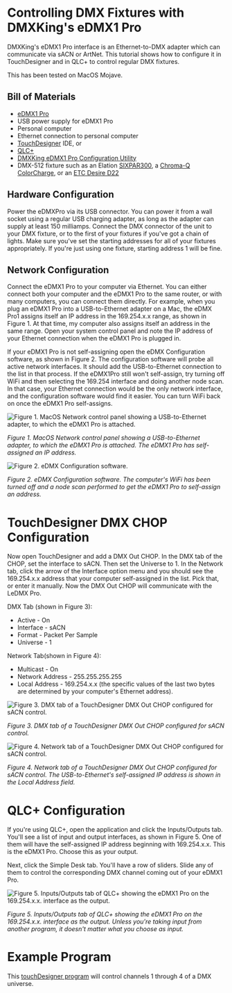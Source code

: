 # Controlling DMX Fixtures with DMXKing's eDMX1 Pro 
DMXKing's eDMX1 Pro interface is an Ethernet-to-DMX adapter which can communicate via sACN or ArtNet. This tutorial shows how to configure it in TouchDesigner and in QLC+ to control regular DMX fixtures.

This has been tested on MacOS Mojave.

## Bill of Materials

* [eDMX1 Pro](https://dmxking.com/artnetsacn/edmx1-pro) 
* USB power supply for eDMX1 Pro
* Personal computer
* Ethernet connection to personal computer
* [TouchDesigner](https://derivative.ca/product) IDE, or 
* [QLC+](https://www.qlcplus.org/)
* [DMXKing eDMX1 Pro Configuration Utility](https://dmxking.com/artnetsacn/edmx1-pro)
* DMX-512 fixture such as an Elation [SIXPAR300](https://www.elationlighting.com/sixpar-300), a [Chroma-Q ColorCharge](https://chroma-q.com/products/color-charge), or an [ETC Desire D22](https://www.etcconnect.com/Products/Lighting-Fixtures/Desire-D22/Features.aspx?utm_campaign=Selador)

## Hardware Configuration
Power the eDMXPro via its USB connector. You can power it from a wall socket using a regular USB charging adapter, as long as the adapter can supply at least 150 milliamps. Connect the DMX connector of the unit to your DMX fixture, or to the first of your fixtures if you've got a chain of lights. Make sure you've set the starting addresses for all of your fixtures appropriately. If you're just using one fixture, starting address 1 will be fine.

## Network Configuration
 Connect the eDMX1 Pro to your computer via Ethernet. You can either connect both your computer and the eDMX1 Pro to the same router, or with many computers, you can connect them directly. For example, when you plug an eDMX1 Pro into a USB-to-Ethernet adapter on a Mac, the eDMX Pro1 assigns itself an IP address in the 169.254.x.x range, as shown in Figure 1. At that time, my computer also assigns itself an address in the same range. Open your system control panel and note the IP address of your Ethernet connection when the eDMX1 Pro is plugged in.

 If your eDMX1 Pro is not self-assigning open the eDMX Configuration software, as shown in Figure 2. The configuration software will probe all active network interfaces. It should add the USB-to-Ethernet connection to the list in that process. If the eDMX1Pro still won't self-assign, try turning off WiFi and then selecting the 169.254 interface and doing another node scan. In that case, your Ethernet connection would be the only network interface, and the configuration software would find it easier. You can turn WiFi back on once the eDMX1 Pro self-assigns.

 ![Figure 1. MacOS Network control panel showing a USB-to-Ethernet adapter, to which the eDMX1 Pro is attached.](img/macos-usb-ethernet-control-config.png)

_Figure 1. MacOS Network control panel showing a USB-to-Ethernet adapter, to which the eDMX1 Pro is attached. The eDMX1 Pro has self-assigned an IP address._ 

![Figure 2. eDMX Configuration software.](img/edmx1-pro-config.png)

_Figure 2. eDMX Configuration software. The computer's WiFi has been turned off and a node scan performed to get the eDMX1 Pro to self-assign an address._ 

# TouchDesigner DMX CHOP Configuration
Now open TouchDesigner and add a DMX Out CHOP. In the DMX tab of the CHOP, set the interface to sACN. Then set the Universe to 1. In the Network tab, click the arrow of the Interface option menu and you should see the 169.254.x.x address that your computer self-assigned in the list. Pick that, or enter it manually. Now the DMX Out CHOP will communicate with the LeDMX Pro. 

DMX Tab (shown in Figure 3):
* Active - On  
* Interface - sACN
* Format - Packet Per Sample
* Universe - 1

Network Tab(shown in Figure 4):
* Multicast - On
* Network Address - 255.255.255.255
* Local Address - 169.254.x.x (the specific values of the last two bytes are determined by your computer's Ethernet address).


 ![Figure 3. DMX tab of a TouchDesigner DMX Out CHOP configured for sACN control.](img/DMX-CHOP-DMX-tab.png)

_Figure 3. DMX tab of a TouchDesigner DMX Out CHOP configured for sACN control._ 

![Figure 4. Network tab of a TouchDesigner DMX Out CHOP configured for sACN control.](img/DMX-CHOP-network-tab.png)

_Figure 4. Network tab of a TouchDesigner DMX Out CHOP configured for sACN control. The USB-to-Ethernet's self-assigned IP address is shown in the Local Address field._ 

# QLC+ Configuration
If you're using QLC+, open the application and click the Inputs/Outputs tab. You'll see a list of input and output interfaces, as shown in Figure 5. One of them will have the self-assigned IP address beginning with 169.254.x.x. This is the eDMX1 Pro. Choose this as your output. 

Next, click the Simple Desk tab. You'll have a row of sliders. Slide any of them to control the corresponding DMX channel coming out of your eDMX1 Pro. 

![Figure 5. Inputs/Outputs tab of QLC+ showing the eDMX1 Pro on the 169.254.x.x. interface as the output.](img/edmd1-pro-qlc-plus-config.png)

_Figure 5. Inputs/Outputs tab of QLC+ showing the eDMX1 Pro on the 169.254.x.x. interface as the output. Unless you're taking input from another program, it doesn't matter what you choose as input._ 

# Example Program
This [touchDesigner program](https://github.com/tigoe/DMX-Examples/TouchDesigner-Examples/eDMX-pro1-4-channel_Fixture.toe)  will control channels 1 through 4 of a DMX universe. 
